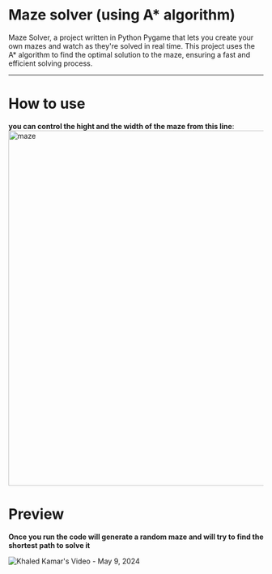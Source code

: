 # Maze solver (using A* algorithm)

Maze Solver, a project written in Python Pygame that lets you create your own mazes and watch as they're solved in real time. This project uses the A* algorithm to find the optimal solution to the maze, ensuring a fast and efficient solving process.


<hr>

# How to use

**you can control the hight and the width of the maze from this line**:
<img src="https://github.com/khaledkamr/Maze-solver-using-A-star/assets/94804298/9504887d-7e8b-4b3d-bff1-ff28296e5ab3" alt="maze" width="700"/>

# Preview

**Once you run the code will generate a random maze and will try to find the shortest path to solve it**

![Khaled Kamar's Video - May 9, 2024](https://github.com/khaledkamr/Maze-solver-using-A-star/assets/94804298/be28fae6-3b35-414c-8677-2fa6896f2b9b)

